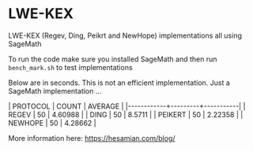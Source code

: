 # LWE-KEX
LWE-KEX (Regev, Ding, Peikrt and NewHope) implementations all using SageMath

To run the code make sure you installed SageMath and then run `bench_mark.sh` to test implementations

Below are in seconds. This is not an efficient implementation. Just a SageMath implementation ...

| PROTOCOL   |   COUNT |   AVERAGE |
|------------+---------+-----------|
| REGEV      |      50 |   4.60988 |
| DING       |      50 |   8.5711  |
| PEIKERT    |      50 |   2.22358 |
| NEWHOPE    |      50 |   4.28662 |

More information here: https://hesamian.com/blog/
